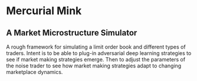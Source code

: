 # Mercurial Mink
## A Market Microstructure Simulator

A rough framework for simulating a limit order book and different types of traders. Intent is to be able to plug-in adversarial deep learning strategies to see if market making strategies emerge. Then to adjust the parameters of the noise trader to see how market making strategies adapt to changing marketplace dynamics.
